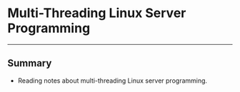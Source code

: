 # **Multi-Threading Linux Server Programming**
***

## **Summary**
  * Reading notes about multi-threading Linux server programming.
